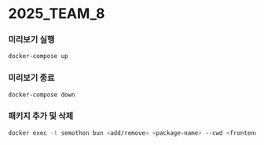 # 2025_TEAM_8

### 미리보기 실행
```bash
docker-compose up
```
### 미리보기 종료
```bash
docker-compose down
```

### 패키지 추가 및 삭제
```bash
docker exec -t semothon bun <add/remove> <package-name> --cwd <frontend/backend>
```